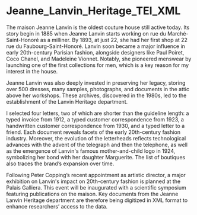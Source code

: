 # Jeanne_Lanvin_Heritage_TEI_XML
The maison Jeanne Lanvin is the oldest couture house still active today. Its story begin in 1885 when Jeanne Lanvin starts working on rue du Marché-Saint-Honoré as a milliner. By 1893, at just 22, she had her first shop at 22 rue du Faubourg-Saint-Honoré. Lanvin soon became a major influence in early 20th-century Parisian fashion, alongside designers like Paul Poiret, Coco Chanel, and Madeleine Vionnet. Notably, she pioneered menswear by launching one of the first collections for men, which is a key reason for my interest in the house.

Jeanne Lanvin was also deeply invested in preserving her legacy, storing over 500 dresses, many samples, photographs, and documents in the attic above her workshops. These archives, discovered in the 1980s, led to the establishment of the Lanvin Heritage department.

I selected four letters, two of which are shorter than the guideline length: a typed invoice from 1912, a typed customer correspondence from 1923, a handwritten customer correspondence from 1930, and a typed letter to a friend. Each document reveals facets of the early 20th-century fashion industry. Moreover, the evolution of the letterheads reflects technological advances with the advent of the telegraph and then the telephone, as well as the emergence of Lanvin's famous mother-and-child logo in 1924, symbolizing her bond with her daughter Marguerite. The list of boutiques also traces the brand’s expansion over time.

Following Peter Copping’s recent appointment as artistic director, a major exhibition on Lanvin's impact on 20th-century fashion is planned at the Palais Galliera. This event will be inaugurated with a scientific symposium featuring publications on the maison. Key documents from the Jeanne Lanvin Heritage department are therefore being digitized in XML format to enhance researchers’ access to the data.

